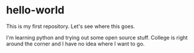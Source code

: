 # hello-world
This is my first repository. Let's see where this goes.

I'm learning python and trying out some open source stuff. College is right around the corner and I have no idea where I want to go.
